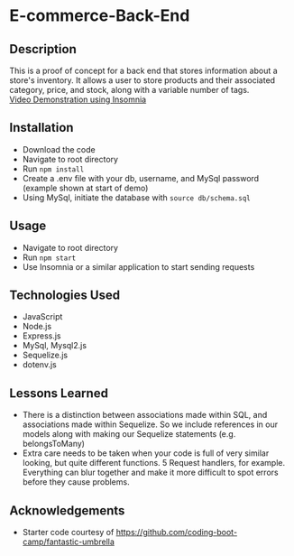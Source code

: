 # E-commerce-Back-End

## Description
This is a proof of concept for a back end that stores information about a store's inventory.
It allows a user to store products and their associated category, price, and stock, 
along with a variable number of tags. <br>
[Video Demonstration using Insomnia](https://drive.google.com/file/d/1x8tKDyZ55KO94XdzpchUbPRItPZOwo0w/view?usp=sharing)

## Installation

- Download the code
- Navigate to root directory
- Run ```npm install```
- Create a .env file with your db, username, and MySql password (example shown at start of demo)
- Using MySql, initiate the database with ```source db/schema.sql```
 
## Usage
- Navigate to root directory
- Run ```npm start```
- Use Insomnia or a similar application to start sending requests

## Technologies Used
- JavaScript
- Node.js
- Express.js
- MySql, Mysql2.js
- Sequelize.js
- dotenv.js

## Lessons Learned
- There is a distinction between associations made within SQL, and associations made within Sequelize.
So we include references in our models along with making our Sequelize statements (e.g. belongsToMany)
- Extra care needs to be taken when your code is full of very similar looking, but quite different functions.
5 Request handlers, for example. Everything can blur together and make it more difficult to spot errors before they
cause problems. 
## Acknowledgements
- Starter code courtesy of https://github.com/coding-boot-camp/fantastic-umbrella